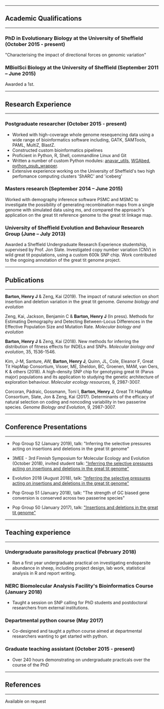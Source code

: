 
---
## Academic Qualifications
___

### PhD in Evolutionary Biology at the University of Sheffield (October 2015 - present)

"Characterising the impact of directional forces on genomic variation" 

### MBiolSci Biology at the University of Sheffield (September 2011 – June 2015) 

Awarded a 1st. 

___
## Research Experience 
___

### Postgraduate researcher (October 2015 - present)

* Worked with high-coverage whole genome resequencing data using a wide range of bioinformatics software including, GATK, SAMTools, PAML, MultiZ, BlastZ.
* Constructed custom bioinformatics pipelines
* Proficient in Python, R, Shell, commandline Linux and Git
* Written a number of custom Python modules: [anavar_utils](https://henryjuho.github.io/anavar_utils/), [WGAbed](https://henryjuho.github.io/WGAbed/), [python_qsub_wrapper](https://github.com/henryjuho/python_qsub_wrapper).
* Extensive experience working on the University of Sheffield's two high perfomance computing clusters 'ShARC' and 'iceberg'

### Masters research (September 2014 – June 2015)

Worked with demography inference software PSMC and MSMC to investigate the possibility of generating recombination maps
from a single genome with simulated data using ms, and compared the approach's application on the great tit reference genome
to the great tit linkage map.

### University of Sheffield Evolution and Behaviour Research Group (June – July 2013)

Awarded a Sheffield Undergraduate Research Experience studentship, supervised by Prof. 
Jon Slate. Investigated copy number variation (CNV) in wild great tit populations, 
using a custom 600k SNP chip. Work contributed to the ongoing annotation of the great 
tit genome project.

___
## Publications
___

**Barton, Henry J** & Zeng, Kai (2019). The impact of natural selection on short insertion and deletion variation in the great tit genome. *Genome biology and evolution*

Zeng, Kai, Jackson, Benjamin C & **Barton, Henry J** (In press). Methods for Estimating Demography and Detecting Between-Locus Differences in the Effective Population Size and Mutation Rate. *Molecular biology and evolution*

**Barton, Henry J** & Zeng, Kai (2018). New methods for inferring the distribution of fitness effects for INDELs and SNPs. *Molecular biology and evolution*, 35, 1536-1546.

Kim, J-M, Santure, AW, **Barton, Henry J**, Quinn, JL, Cole, Eleanor F, Great Tit HapMap Consortium, Visser, ME, Sheldon, BC, Groenen, MAM, van Oers, K & others (2018). A high-density SNP chip for genotyping great tit (Parus major) populations and its application to studying the genetic architecture of exploration behaviour. *Molecular ecology resources*, 9, 2987-3007.

Corcoran, Pádraic, Gossmann, Toni I, **Barton, Henry J**, Great Tit HapMap Consortium, Slate, Jon & Zeng, Kai (2017). Determinants of the efficacy of natural selection on coding and noncoding variability in two passerine species. *Genome Biology and Evolution*, 9, 2987-3007.

___
## Conference Presentations
___

* Pop Group 52 (January 2019), talk: "Inferring the selective pressures acting on insertions and deletions in the great tit genome"

* 3MEE - 3rd Finnish Symposium for Molecular Ecology and Evolution (October 2018), invited student talk: ["Inferring the selective pressures acting on insertions and deletions in the great tit genome"](https://github.com/henryjuho/3mee_talk/blob/master/3mee_2018_hbarton.pdf)

* Evolution 2018 (August 2018), talk: ["Inferring the selective pressures acting on insertions and deletions in the great tit genome"](https://github.com/henryjuho/evolution2018_talk/blob/master/evolution2018_hbarton.pdf)

* Pop Group 51 (January 2018), talk: "The strength of GC biased gene conversion is conserved across two passerine species"

* Pop Group 50 (January 2017), talk: ["Insertions and deletions in the great tit genome"](https://github.com/henryjuho/PopGroup50_talk/blob/master/HBarton_popgroup50_pres.pdf) 

___
## Teaching experience
___

### Undergraduate parasitology practical (February 2018)

* Ran a first year undergraduate practical on investigating endoparsite abundance in sheep, including project design, lab work, statistical analysis in R and report writing.

### NERC Biomolecular Analysis Facility's Bioinformatics Course (January 2018)

* Taught a session on SNP calling for PhD students and postdoctoral researchers from external institutions.

### Departmental python course (May 2017) 

* Co-designed and taught a python course aimed at departmental researchers wanting to get started with python.

### Graduate teaching assistant (October 2015 - present)

* Over 240 hours demonstrating on undergraduate practicals over the course of the PhD

___
## References
___

Available on request